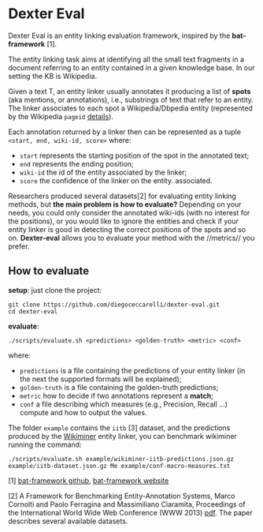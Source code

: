 Dexter Eval
===========

Dexter Eval is an entity linking evaluation framework, inspired by the **bat-framework** [1].
 
The entity linking task aims at identifying 
all the small text fragments in a document 
referring to an entity contained in a given 
knowledge base. In our setting the KB is Wikipedia.

Given a text T,  an entity linker usually annotates
it producing a list of **spots** (aka mentions, or annotations), 
i.e., substrings of text that refer to an entity. The linker
associates to each spot a Wikipedia/Dbpedia entity 
(represented by the Wikipedia `pageid` [details](http://www.mediawiki.org/wiki/API:Query)).

Each annotation returned by a linker then can be represented
as a tuple `<start, end, wiki-id, score>` where:

 * `start` represents the starting position of the spot in the annotated text;
 * `end` represents the ending position;
 * `wiki-id` the id of the entity associated by the linker;
 * `score` the confidence of the linker on the entity. associated. 
 
 Researchers produced several datasets[2] for evaluating
 entity linking methods, but **the main problem is how to evaluate?** Depending on your needs, you could only consider the annotated wiki-ids (with no interest for the positions), or you would like to ignore the entities and check if your entity linker is good in detecting the correct positions
 of the spots and so on. **Dexter-eval** allows you to 
 evaluate your method with the //metrics// you prefer. 
 
 ## How to evaluate
 
**setup**: just clone the project:

    git clone https://github.com/diegoceccarelli/dexter-eval.git
	cd dexter-eval
 
**evaluate**:
	
	./scripts/evaluate.sh <predictions> <golden-truth> <metric> <conf>
 
where: 
  
* `predictions` is a file containing the predictions of your entity linker (in the next the supported formats will be explained);
* `golden-truth` is a file containing the golden-truth predictions;
* `metric` how to decide if two annotations represent a **match**;
* `conf` a file describing which measures (e.g., Precision, Recall ...) compute and how to output the values. 

The folder `example` contains the `iitb` [3] dataset, and the predictions produced by the [Wikiminer](http://wikipedia-miner.cms.waikato.ac.nz/) entity linker, you can benchmark wikiminer running the command: 

    ./scripts/evaluate.sh example/wikiminer-iitb-predictions.json.gz example/iitb-dataset.json.gz Me example/conf-macro-measures.txt
  
 
 
 [1] [bat-framework github](https://github.com/marcocor/bat-framework), [bat-framework website](http://acube.di.unipi.it/bat-framework/)
 
 [2] A Framework for Benchmarking Entity-Annotation Systems, Marco Cornolti and Paolo Ferragina and Massimiliano Ciaramita, Proceedings of the International World Wide Web Conference (WWW 2013) [pdf](http://static.googleusercontent.com/media/research.google.com/en//pubs/archive/40749.pdf). The paper describes several available datasets. 
 
 
 



 

 

